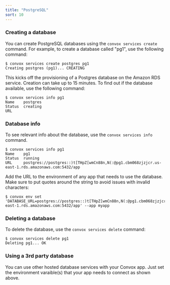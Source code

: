 ```yaml
---
title: "PostgreSQL"
sort: 10
---
```

### Creating a database

You can create PostgreSQL databases using the `convox services create` command. For example, to create a database called "pg1", use the following command:

    $ convox services create postgres pg1
    Creating postgres (pg1)... CREATING

This kicks off the provisioning of a Postgres database on the Amazon RDS service. Creation can take up to 15 minutes. To find out if the database available, use the following command:

    $ convox services info pg1
    Name    postgres
    Status  creating
    URL

### Database info

To see relevant info about the database, use the `convox services info` command.

    $ convox services info pg1
    Name    pg1
    Status  running
    URL     postgres://postgres::)t[THpZ[wmCn88n,N(:@pg1.cbm068zjzjcr.us-east-1.rds.amazonaws.com:5432/app

Add the URL to the environment of any app that needs to use the database. Make sure to put quotes around the string to avoid issues with invalid characters:

    $ convox env set 'DATABASE_URL=postgres://postgres::)t[THpZ[wmCn88n,N(:@pg1.cbm068zjzjcr.us-east-1.rds.amazonaws.com:5432/app' --app myapp

### Deleting a database

To delete the database, use the `convox services delete` command:

    $ convox services delete pg1
    Deleting pg1... OK

### Using a 3rd party database

You can use other hosted database services with your Convox app. Just set the environment varaible(s) that your app needs to connect as shown above.
